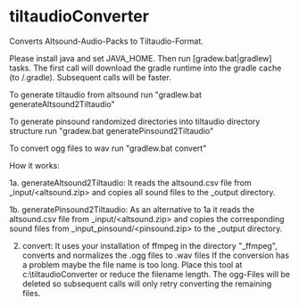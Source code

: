 # tiltaudioConverter
Converts Altsound-Audio-Packs to Tiltaudio-Format.

Please install java and set JAVA_HOME. Then run [gradew.bat|gradlew] tasks.
The first call will download the gradle runtime into the gradle cache (to <home>/.gradle). Subsequent calls will be faster.

To generate tiltaudio from altsound run "gradlew.bat generateAltsound2Tiltaudio"

To generate pinsound randomized directories into tiltaudio directory structure run "gradew.bat generatePinsound2Tiltaudio"

To convert ogg files to wav run "gradlew.bat convert"

How it works:

1a. generateAltsound2Tiltaudio:
It reads the altsound.csv file from _input/<altsound.zip> and copies all sound files to the _output directory.

1b. generatePinsound2Tiltaudio:
As an alternative to 1a it reads the altsound.csv file from _input/<altsound.zip> and copies the corresponding sound files from _input_pinsound/<pinsound.zip> to the _output directory.

2. convert:
It uses your installation of ffmpeg in the directory "_ffmpeg", converts and normalizes the .ogg files to .wav files
If the conversion has a problem maybe the file name is too long. Place this tool at c:\tiltaudioConverter or reduce the filename length. The ogg-Files will be deleted so subsequent calls will only retry converting the remaining files.
